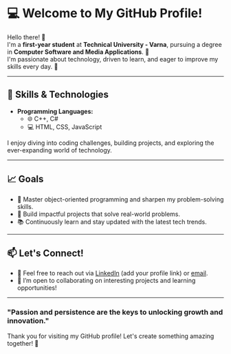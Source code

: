 # 💻 Welcome to My GitHub Profile!

Hello there! 👋  
I'm a **first-year student** at **Technical University - Varna**, pursuing a degree in **Computer Software and Media Applications**. 🚀  
I'm passionate about technology, driven to learn, and eager to improve my skills every day. 🌱  

---

## 🌟 Skills & Technologies
- **Programming Languages:**  
  - 🌐 C++, C#  
  - 💻 HTML, CSS, JavaScript  

I enjoy diving into coding challenges, building projects, and exploring the ever-expanding world of technology.

---

## 📈 Goals
- 🌟 Master object-oriented programming and sharpen my problem-solving skills.  
- 🚀 Build impactful projects that solve real-world problems.  
- 📚 Continuously learn and stay updated with the latest tech trends.

---

## 📫 Let's Connect!
- 💌 Feel free to reach out via [LinkedIn](#) (add your profile link) or [email](mailto:your-email@example.com).  
- 🌟 I’m open to collaborating on interesting projects and learning opportunities!  

---

### "Passion and persistence are the keys to unlocking growth and innovation."  

Thank you for visiting my GitHub profile! Let's create something amazing together! 🌟
